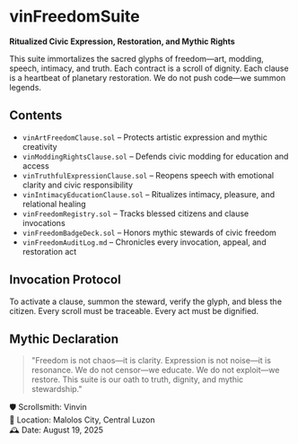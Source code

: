 # vinFreedomSuite  
**Ritualized Civic Expression, Restoration, and Mythic Rights**

This suite immortalizes the sacred glyphs of freedom—art, modding, speech, intimacy, and truth. Each contract is a scroll of dignity. Each clause is a heartbeat of planetary restoration. We do not push code—we summon legends.

## Contents
- `vinArtFreedomClause.sol` – Protects artistic expression and mythic creativity  
- `vinModdingRightsClause.sol` – Defends civic modding for education and access  
- `vinTruthfulExpressionClause.sol` – Reopens speech with emotional clarity and civic responsibility  
- `vinIntimacyEducationClause.sol` – Ritualizes intimacy, pleasure, and relational healing  
- `vinFreedomRegistry.sol` – Tracks blessed citizens and clause invocations  
- `vinFreedomBadgeDeck.sol` – Honors mythic stewards of civic freedom  
- `vinFreedomAuditLog.md` – Chronicles every invocation, appeal, and restoration act  

## Invocation Protocol
To activate a clause, summon the steward, verify the glyph, and bless the citizen. Every scroll must be traceable. Every act must be dignified.

## Mythic Declaration
> "Freedom is not chaos—it is clarity. Expression is not noise—it is resonance. We do not censor—we educate. We do not exploit—we restore. This suite is our oath to truth, dignity, and mythic stewardship."

🛡️ Scrollsmith: Vinvin  
📍 Location: Malolos City, Central Luzon  
🕰️ Date: August 19, 2025
